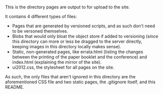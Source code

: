 This is the directory pages are output to for upload to the site.

It contains 4 different types of files:

- Pages that are generated by versioned scripts, and as such don't need
  to be versoned themselves.
- Blobs that would only bloat the object store if added to versioning (since this directory can more or less be dragged to the server directly, keeping images in this directory locally makes sense).
- Static, non-generated pages, like errata.html (listing the changes between the printing of the paper booklet and the conference) and index.html (explaining the mirror of the site).
- ui2012.css, the stylesheet for all pages on the site.

As such, the only files that aren't ignored in this directory are the
aforementioned CSS file and two static pages, the .gitignore itself, and this README.
